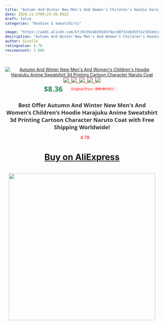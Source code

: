 ```yaml
---
title: "Autumn And Winter New Men's And Women's Children's Hoodie Harajuku Anime Sweatshirt 3d Printing Cartoon Character Naruto Coat"
date: 2020-11-5T09:25:36.892Z
draft: false
categories: "Hoodies & Sweatshirts"

image: "https://ae01.alicdn.com/kf/H135e4829d45f4ecd8f32e6d55fe27b5eH/Autumn-And-Winter-New-Men-s-And-Women-s-Children-s-Hoodie-Harajuku-Anime-Sweatshirt-3d.jpg"
description: "Autumn And Winter New Men's And Women's Children's Hoodie Harajuku Anime Sweatshirt 3d Printing Cartoon Character Naruto Coat"
author: Giselle
ratingvalue: 4.78
reviewcount: 1.666
---
```

<br>
<div style="text-align: center;">
<a href="https://s.click.aliexpress.com/e/_9jiijj" target="_blank" rel="nofollow noopener noreferrer"><img alt="Autumn And Winter New Men's And Women's Children's Hoodie Harajuku Anime Sweatshirt 3d Printing Cartoon Character Naruto Coat" class="magnifier-image" src="https://ae01.alicdn.com/kf/H135e4829d45f4ecd8f32e6d55fe27b5eH/Autumn-And-Winter-New-Men-s-And-Women-s-Children-s-Hoodie-Harajuku-Anime-Sweatshirt-3d.jpg_640x640.jpg">
<br>
<img style="border:1px solid salmon" src="https://ae01.alicdn.com/kf/H135e4829d45f4ecd8f32e6d55fe27b5eH/Autumn-And-Winter-New-Men-s-And-Women-s-Children-s-Hoodie-Harajuku-Anime-Sweatshirt-3d.jpg_120x120.jpg">&nbsp;&nbsp;<img style="border:1px solid salmon" src="https://ae01.alicdn.com/kf/Hde2aa58cbbfd4d6cbe852475e6a22637A/Autumn-And-Winter-New-Men-s-And-Women-s-Children-s-Hoodie-Harajuku-Anime-Sweatshirt-3d.jpg_120x120.jpg">&nbsp;&nbsp;<img style="border:1px solid salmon" src="https://ae01.alicdn.com/kf/Hbab9e960f8d04419a4daf73484ffea20M/Autumn-And-Winter-New-Men-s-And-Women-s-Children-s-Hoodie-Harajuku-Anime-Sweatshirt-3d.jpg_120x120.jpg">&nbsp;&nbsp;<img style="border:1px solid salmon" src="https://ae01.alicdn.com/kf/H04c09fc2938540808b25e193a0e171eeM/Autumn-And-Winter-New-Men-s-And-Women-s-Children-s-Hoodie-Harajuku-Anime-Sweatshirt-3d.jpg_120x120.jpg">&nbsp;&nbsp;<img style="border:1px solid salmon" src="https://ae01.alicdn.com/kf/H832e9969ed8b472abc41c6680c124c961/Autumn-And-Winter-New-Men-s-And-Women-s-Children-s-Hoodie-Harajuku-Anime-Sweatshirt-3d.jpg_120x120.jpg"></a></div><br0>
<div style="text-align: center;"><span style="background-color: white; border: 0px; box-sizing: border-box; color: seagreen; display: inline-block; font-family: &quot;open sans&quot; , &quot;arial&quot; , &quot;helvetica&quot; , sans-serif , &quot;heiti&quot;; font-size: 24px; font-stretch: inherit; font-weight: 700; line-height: inherit; margin: 0px 10px 0px 0px; padding: 0px; vertical-align: middle;">$8.36 </span>
<span style="background: rgb(255 , 241 , 241); border-radius: 3px; border: 0px; box-sizing: border-box; color: #ff4747; display: inline-block; font-family: inherit; font-size: 12px; font-stretch: inherit; font-style: inherit; font-variant: inherit; font-weight: 600; line-height: inherit; margin: 0px; padding: 2px 5px; transform: scale(0.9); vertical-align: middle;">Original Price : <b style="text-decoration: line-through;">$19.90 </b> 58%&nbsp;&nbsp;</span></div>
<h1 style="color: #333333; display: inline-block; font-family: &quot;open sans&quot; , &quot;arial&quot; , &quot;helvetica&quot; , sans-serif , &quot;heiti&quot;; font-size: 18px; font-stretch: inherit; font-weight: 700; text-align: center;">Best Offer Autumn And Winter New Men's And Women's Children's Hoodie Harajuku Anime Sweatshirt 3d Printing Cartoon Character Naruto Coat with Free Shipping Worldwide!</h1>
<div style="color: #ff4747; text-align: center;">
<img src="https://4.bp.blogspot.com/-M0ZcTcb-5uY/XleCXlxnR4I/AAAAAAAAAEc/OrjgMkXV1oMQFaCRZj5HQwOCBcu3w1FegCPcBGAYYCw/s1600/star.png" style="height: 15px;">&nbsp;<b>4.78</b></div>
<div class="button_cont" align="center"><a class="buynow_a" href="https://s.click.aliexpress.com/e/_9jiijj" target="_blank" rel="nofollow noopener noreferrer"><H1>Buy on AliExpress</H1></a></div><br>
<div class="separator" style="clear: both; text-align: center;">
<img src="https://lh3.googleusercontent.com/-pTy5HemUv9M/XlePHvY0dAI/AAAAAAAAAE4/0nX5iRUoIWY8eMW9Dpxeirr157OZliDIgCLcBGAsYHQ/s1600/badge.gif" width="480">
</div>
